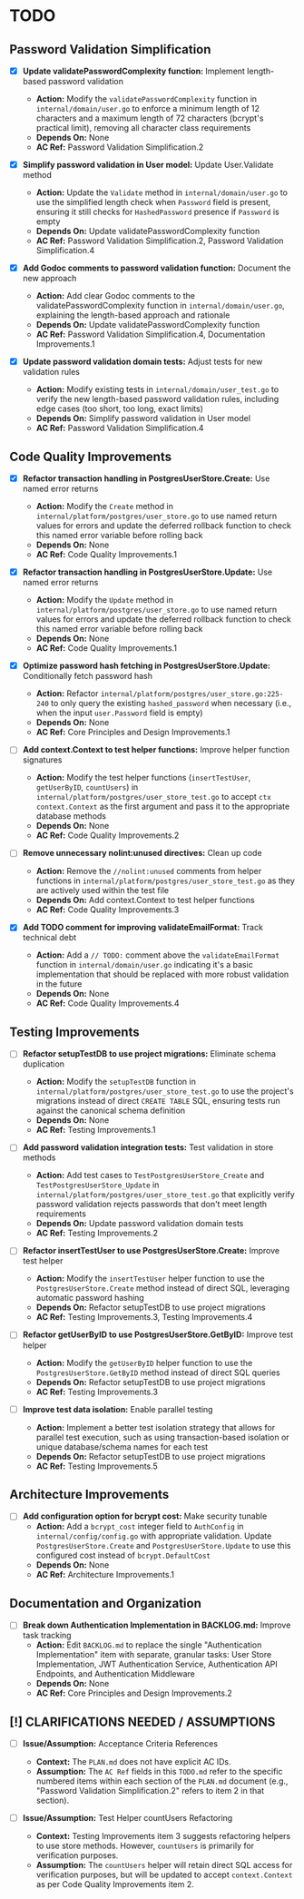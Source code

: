 # TODO

## Password Validation Simplification

- [x] **Update validatePasswordComplexity function:** Implement length-based password validation
  - **Action:** Modify the `validatePasswordComplexity` function in `internal/domain/user.go` to enforce a minimum length of 12 characters and a maximum length of 72 characters (bcrypt's practical limit), removing all character class requirements
  - **Depends On:** None
  - **AC Ref:** Password Validation Simplification.2

- [x] **Simplify password validation in User model:** Update User.Validate method
  - **Action:** Update the `Validate` method in `internal/domain/user.go` to use the simplified length check when `Password` field is present, ensuring it still checks for `HashedPassword` presence if `Password` is empty
  - **Depends On:** Update validatePasswordComplexity function
  - **AC Ref:** Password Validation Simplification.2, Password Validation Simplification.4

- [x] **Add Godoc comments to password validation function:** Document the new approach
  - **Action:** Add clear Godoc comments to the validatePasswordComplexity function in `internal/domain/user.go`, explaining the length-based approach and rationale
  - **Depends On:** Update validatePasswordComplexity function
  - **AC Ref:** Password Validation Simplification.4, Documentation Improvements.1

- [x] **Update password validation domain tests:** Adjust tests for new validation rules
  - **Action:** Modify existing tests in `internal/domain/user_test.go` to verify the new length-based password validation rules, including edge cases (too short, too long, exact limits)
  - **Depends On:** Simplify password validation in User model
  - **AC Ref:** Password Validation Simplification.4

## Code Quality Improvements

- [x] **Refactor transaction handling in PostgresUserStore.Create:** Use named error returns
  - **Action:** Modify the `Create` method in `internal/platform/postgres/user_store.go` to use named return values for errors and update the deferred rollback function to check this named error variable before rolling back
  - **Depends On:** None
  - **AC Ref:** Code Quality Improvements.1

- [x] **Refactor transaction handling in PostgresUserStore.Update:** Use named error returns
  - **Action:** Modify the `Update` method in `internal/platform/postgres/user_store.go` to use named return values for errors and update the deferred rollback function to check this named error variable before rolling back
  - **Depends On:** None
  - **AC Ref:** Code Quality Improvements.1

- [x] **Optimize password hash fetching in PostgresUserStore.Update:** Conditionally fetch password hash
  - **Action:** Refactor `internal/platform/postgres/user_store.go:225-240` to only query the existing `hashed_password` when necessary (i.e., when the input `user.Password` field is empty)
  - **Depends On:** None
  - **AC Ref:** Core Principles and Design Improvements.1

- [ ] **Add context.Context to test helper functions:** Improve helper function signatures
  - **Action:** Modify the test helper functions (`insertTestUser`, `getUserByID`, `countUsers`) in `internal/platform/postgres/user_store_test.go` to accept `ctx context.Context` as the first argument and pass it to the appropriate database methods
  - **Depends On:** None
  - **AC Ref:** Code Quality Improvements.2

- [ ] **Remove unnecessary nolint:unused directives:** Clean up code
  - **Action:** Remove the `//nolint:unused` comments from helper functions in `internal/platform/postgres/user_store_test.go` as they are actively used within the test file
  - **Depends On:** Add context.Context to test helper functions
  - **AC Ref:** Code Quality Improvements.3

- [x] **Add TODO comment for improving validateEmailFormat:** Track technical debt
  - **Action:** Add a `// TODO:` comment above the `validateEmailFormat` function in `internal/domain/user.go` indicating it's a basic implementation that should be replaced with more robust validation in the future
  - **Depends On:** None
  - **AC Ref:** Code Quality Improvements.4

## Testing Improvements

- [ ] **Refactor setupTestDB to use project migrations:** Eliminate schema duplication
  - **Action:** Modify the `setupTestDB` function in `internal/platform/postgres/user_store_test.go` to use the project's migrations instead of direct `CREATE TABLE` SQL, ensuring tests run against the canonical schema definition
  - **Depends On:** None
  - **AC Ref:** Testing Improvements.1

- [ ] **Add password validation integration tests:** Test validation in store methods
  - **Action:** Add test cases to `TestPostgresUserStore_Create` and `TestPostgresUserStore_Update` in `internal/platform/postgres/user_store_test.go` that explicitly verify password validation rejects passwords that don't meet length requirements
  - **Depends On:** Update password validation domain tests
  - **AC Ref:** Testing Improvements.2

- [ ] **Refactor insertTestUser to use PostgresUserStore.Create:** Improve test helper
  - **Action:** Modify the `insertTestUser` helper function to use the `PostgresUserStore.Create` method instead of direct SQL, leveraging automatic password hashing
  - **Depends On:** Refactor setupTestDB to use project migrations
  - **AC Ref:** Testing Improvements.3, Testing Improvements.4

- [ ] **Refactor getUserByID to use PostgresUserStore.GetByID:** Improve test helper
  - **Action:** Modify the `getUserByID` helper function to use the `PostgresUserStore.GetByID` method instead of direct SQL queries
  - **Depends On:** Refactor setupTestDB to use project migrations
  - **AC Ref:** Testing Improvements.3

- [ ] **Improve test data isolation:** Enable parallel testing
  - **Action:** Implement a better test isolation strategy that allows for parallel test execution, such as using transaction-based isolation or unique database/schema names for each test
  - **Depends On:** Refactor setupTestDB to use project migrations
  - **AC Ref:** Testing Improvements.5

## Architecture Improvements

- [ ] **Add configuration option for bcrypt cost:** Make security tunable
  - **Action:** Add a `bcrypt_cost` integer field to `AuthConfig` in `internal/config/config.go` with appropriate validation. Update `PostgresUserStore.Create` and `PostgresUserStore.Update` to use this configured cost instead of `bcrypt.DefaultCost`
  - **Depends On:** None
  - **AC Ref:** Architecture Improvements.1

## Documentation and Organization

- [ ] **Break down Authentication Implementation in BACKLOG.md:** Improve task tracking
  - **Action:** Edit `BACKLOG.md` to replace the single "Authentication Implementation" item with separate, granular tasks: User Store Implementation, JWT Authentication Service, Authentication API Endpoints, and Authentication Middleware
  - **Depends On:** None
  - **AC Ref:** Core Principles and Design Improvements.2

## [!] CLARIFICATIONS NEEDED / ASSUMPTIONS

- [ ] **Issue/Assumption:** Acceptance Criteria References
  - **Context:** The `PLAN.md` does not have explicit AC IDs.
  - **Assumption:** The `AC Ref` fields in this `TODO.md` refer to the specific numbered items within each section of the `PLAN.md` document (e.g., "Password Validation Simplification.2" refers to item 2 in that section).

- [ ] **Issue/Assumption:** Test Helper countUsers Refactoring
  - **Context:** Testing Improvements item 3 suggests refactoring helpers to use store methods. However, `countUsers` is primarily for verification purposes.
  - **Assumption:** The `countUsers` helper will retain direct SQL access for verification purposes, but will be updated to accept `context.Context` as per Code Quality Improvements item 2.

